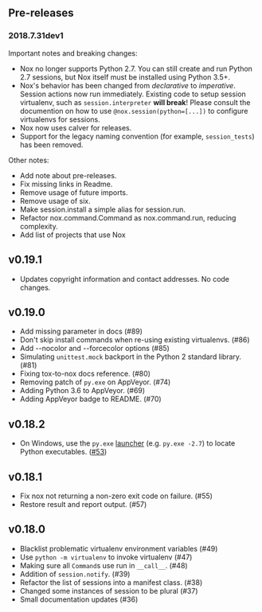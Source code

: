 ## Pre-releases

### 2018.7.31dev1

Important notes and breaking changes:

* Nox no longer supports Python 2.7. You can still create and run Python 2.7 sessions, but Nox itself must be installed using Python 3.5+.
* Nox's behavior has been changed from *declarative*  to *imperative*. Session actions now run immediately. Existing code to setup session virtualenv, such as `session.interpreter` **will break**! Please consult the documention on how to use `@nox.session(python=[...])` to configure virtualenvs for sessions.
* Nox now uses calver for releases.
* Support for the legacy naming convention (for example, `session_tests`) has been removed.

Other notes:

* Add note about pre-releases.
* Fix missing links in Readme.
* Remove usage of future imports.
* Remove usage of six.
* Make session.install a simple alias for session.run.
* Refactor nox.command.Command as nox.command.run, reducing complexity.
* Add list of projects that use Nox

## v0.19.1

* Updates copyright information and contact addresses. No code changes.

## v0.19.0

* Add missing parameter in docs (#89)
* Don't skip install commands when re-using existing virtualenvs. (#86)
* Add --nocolor and --forcecolor options (#85)
* Simulating `unittest.mock` backport in the Python 2 standard library. (#81)
* Fixing tox-to-nox docs reference. (#80)
* Removing patch of `py.exe` on AppVeyor. (#74)
* Adding Python 3.6 to AppVeyor. (#69)
* Adding AppVeyor badge to README. (#70)

## v0.18.2

* On Windows, use the `py.exe` [launcher][2] (e.g. `py.exe -2.7`) to locate
  Python executables. ([#53][1])

## v0.18.1

* Fix nox not returning a non-zero exit code on failure. (#55)
* Restore result and report output. (#57)

## v0.18.0

* Blacklist problematic virtualenv environment variables (#49)
* Use `python -m virtualenv` to invoke virtualenv (#47)
* Making sure all `Command`s use run in `__call__`. (#48)
* Addition of `session.notify`. (#39)
* Refactor the list of sessions into a manifest class. (#38)
* Changed some instances of session to be plural (#37)
* Small documentation updates (#36)

[1]: https://github.com/theacodes/nox/pull/53
[2]: https://docs.python.org/3/using/windows.html#launcher
